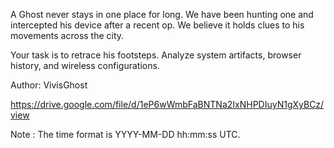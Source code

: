 A Ghost never stays in one place for long. We have been hunting one and intercepted his device after a recent op. We believe it holds clues to his movements across the city.

Your task is to retrace his footsteps. Analyze system artifacts, browser history, and wireless configurations.

Author: VivisGhost

https://drive.google.com/file/d/1eP6wWmbFaBNTNa2IxNHPDIuyN1gXyBCz/view

Note : The time format is YYYY-MM-DD hh:mm:ss UTC.
